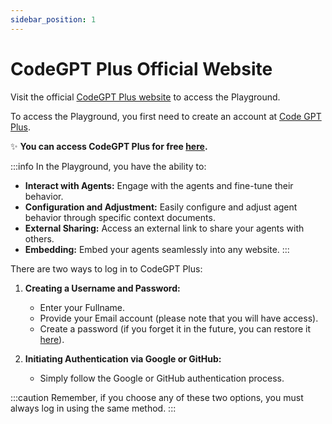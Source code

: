 ```yaml
--- 
sidebar_position: 1 
--- 
```


# CodeGPT Plus Official Website

Visit the official [CodeGPT Plus website](https://codegpt.co) to access the Playground.

To access the Playground, you first need to create an account at [Code GPT Plus](https://account.codegpt.co/).

✨ **You can access CodeGPT Plus for free [here](https://account.codegpt.co/auth/register).**

:::info
In the Playground, you have the ability to:
- **Interact with Agents:** Engage with the agents and fine-tune their behavior.
- **Configuration and Adjustment:** Easily configure and adjust agent behavior through specific context documents.
- **External Sharing:** Access an external link to share your agents with others.
- **Embedding:** Embed your agents seamlessly into any website.
:::   

There are two ways to log in to CodeGPT Plus:

1. **Creating a Username and Password:**
    - Enter your Fullname.
    - Provide your Email account (please note that you will have access).
    - Create a password (if you forget it in the future, you can restore it [here](https://account.codegpt.co/auth/forgot-password)).

2. **Initiating Authentication via Google or GitHub:**
    - Simply follow the Google or GitHub authentication process.

:::caution
Remember, if you choose any of these two options, you must always log in using the same method.
:::    
